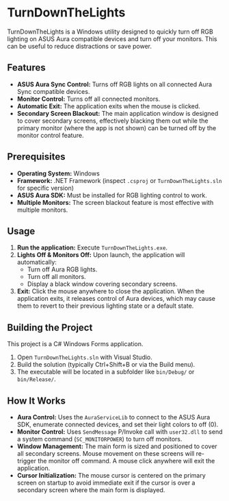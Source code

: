 # TurnDownTheLights

TurnDownTheLights is a Windows utility designed to quickly turn off RGB lighting on ASUS Aura compatible devices and turn off your monitors. This can be useful to reduce distractions or save power.

## Features

*   **ASUS Aura Sync Control:** Turns off RGB lights on all connected Aura Sync compatible devices.
*   **Monitor Control:** Turns off all connected monitors.
*   **Automatic Exit:** The application exits when the mouse is clicked.
*   **Secondary Screen Blackout:** The main application window is designed to cover secondary screens, effectively blacking them out while the primary monitor (where the app is not shown) can be turned off by the monitor control feature.

## Prerequisites

*   **Operating System:** Windows
*   **Framework:** .NET Framework (inspect `.csproj` or `TurnDownTheLights.sln` for specific version)
*   **ASUS Aura SDK:** Must be installed for RGB lighting control to work.
*   **Multiple Monitors:** The screen blackout feature is most effective with multiple monitors.

## Usage

1.  **Run the application:** Execute `TurnDownTheLights.exe`.
2.  **Lights Off & Monitors Off:** Upon launch, the application will automatically:
    *   Turn off Aura RGB lights.
    *   Turn off all monitors.
    *   Display a black window covering secondary screens.
3.  **Exit:** Click the mouse anywhere to close the application. When the application exits, it releases control of Aura devices, which may cause them to revert to their previous lighting state or a default state.

## Building the Project

This project is a C# Windows Forms application.
1.  Open `TurnDownTheLights.sln` with Visual Studio.
2.  Build the solution (typically Ctrl+Shift+B or via the Build menu).
3.  The executable will be located in a subfolder like `bin/Debug/` or `bin/Release/`.

## How It Works

*   **Aura Control:** Uses the `AuraServiceLib` to connect to the ASUS Aura SDK, enumerate connected devices, and set their light colors to off (0).
*   **Monitor Control:** Uses `SendMessage` P/Invoke call with `user32.dll` to send a system command (`SC_MONITORPOWER`) to turn off monitors.
*   **Window Management:** The main form is sized and positioned to cover all secondary screens. Mouse movement on these screens will re-trigger the monitor off command. A mouse click anywhere will exit the application.
*   **Cursor Initialization:** The mouse cursor is centered on the primary screen on startup to avoid immediate exit if the cursor is over a secondary screen where the main form is displayed.
